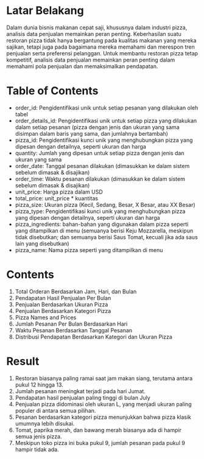 # **Latar Belakang**
Dalam dunia bisnis makanan cepat saji, khususnya dalam industri pizza, analisis data penjualan memainkan peran penting. Keberhasilan suatu restoran pizza tidak hanya bergantung pada kualitas makanan yang mereka sajikan, tetapi juga pada bagaimana mereka memahami dan merespon tren penjualan serta preferensi pelanggan. Untuk membantu restoran pizza tetap kompetitif, analisis data penjualan memainkan peran penting dalam memahami pola penjualan dan memaksimalkan pendapatan.

# **Table of Contents**
* order_id: Pengidentifikasi unik untuk setiap pesanan yang dilakukan oleh tabel
* order_details_id: Pengidentifikasi unik untuk setiap pizza yang dilakukan dalam setiap pesanan (pizza dengan jenis dan ukuran yang sama disimpan dalam baris yang sama, dan jumlahnya bertambah)
* pizza_id: Pengidentifikasi kunci unik yang menghubungkan pizza yang dipesan dengan detailnya, seperti ukuran dan harga
* quantity: Jumlah yang dipesan untuk setiap pizza dengan jenis dan ukuran yang sama
* order_date: Tanggal pesanan dilakukan (dimasukkan ke dalam sistem sebelum dimasak & disajikan)
* order_time: Waktu pesanan dilakukan (dimasukkan ke dalam sistem sebelum dimasak & disajikan)
* unit_price: Harga pizza dalam USD
* total_price: unit_price * kuantitas
* pizza_size: Ukuran pizza (Kecil, Sedang, Besar, X Besar, atau XX Besar)
* pizza_type: Pengidentifikasi kunci unik yang menghubungkan pizza yang dipesan dengan detailnya, seperti ukuran dan harga
* pizza_ingredients: bahan-bahan yang digunakan dalam pizza seperti yang ditampilkan di menu (semuanya berisi Keju Mozzarella, meskipun tidak disebutkan; dan semuanya berisi Saus Tomat, kecuali jika ada saus lain yang disebutkan)
* pizza_name: Nama pizza seperti yang ditampilkan di menu

# **Contents**
1. Total Orderan Berdasarkan Jam, Hari, dan Bulan
2. Pendapatan Hasil Penjualan Per Bulan
3. Penjualan Berdasarkan Ukuran Pizza
4. Penjualan Berdasarkan Kategori Pizza
5. Pizza Names and Prices
6. Jumlah Pesanan Per Bulan Berdasarkan Hari
7. Waktu Pesanan Berdasarkan Tanggal Pesanan
8. Distribusi Pendapatan Berdasarkan Kategori dan Ukuran Pizza

# **Result**
1. Restoran biasanya paling ramai saat jam makan siang, terutama antara pukul 12 hingga 13.
2. Jumlah pesanan meningkat terjadi pada hari Jumat.
3. Pendapatan hasil penjualan paling tinggi di bulan July
4. Penjualan pizza didominasi oleh ukuran L, yang menjadi ukuran paling populer di antara semua pilihan.
5. Pesanan berdasarkan kategori pizza menunjukkan bahwa pizza klasik umumnya lebih disukai.
6. Tomat, paprika merah, dan bawang merah biasanya ada di hampir semua jenis pizza.
7. Meskipun toko pizza ini buka pukul 9, jumlah pesanan pada pukul 9 hampir tidak ada.
